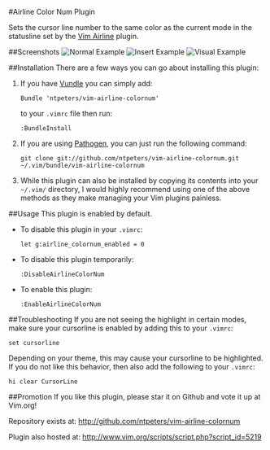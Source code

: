 #Airline Color Num Plugin

Sets the cursor line number to the same color as the current mode in the
statusline set by the [Vim Airline](https://github.com/bling/vim-airline) plugin.

##Screenshots
![Normal Example](http://i.imgur.com/zU0MWWV.png)
![Insert Example](http://i.imgur.com/dxXZVLy.png)
![Visual Example](http://i.imgur.com/JqdpYFB.png)

##Installation
There are a few ways you can go about installing this plugin:

1.  If you have [Vundle](https://github.com/gmarik/Vundle.vim) you can simply add:
    ```
    Bundle 'ntpeters/vim-airline-colornum'
    ```
    to your `.vimrc` file then run:
    ```
    :BundleInstall
    ```
2.  If you are using [Pathogen](https://github.com/tpope/vim-pathogen), you can just run the following command:
    ```
    git clone git://github.com/ntpeters/vim-airline-colornum.git ~/.vim/bundle/vim-airline-colornum
    ```
3.  While this plugin can also be installed by copying its contents into your `~/.vim/` directory, I would highly recommend using one of the above methods as they make managing your Vim plugins painless.

##Usage
This plugin is enabled by default.

*  To disable this plugin in your `.vimrc`:
   ```
   let g:airline_colornum_enabled = 0
   ```

*  To disable this plugin temporarily:
   ```
   :DisableAirlineColorNum
   ```

*  To enable this plugin:
   ```
   :EnableAirlineColorNum
   ```

##Troubleshooting
If you are not seeing the highlight in certain modes, make sure your cursorline
is enabled by adding this to your `.vimrc`:
```
set cursorline
```
Depending on your theme, this may cause your cursorline to be highlighted.
If you do not like this behavior, then also add the following to your `.vimrc`:
```
hi clear CursorLine
```

##Promotion
If you like this plugin, please star it on Github and vote it up at Vim.org!

Repository exists at: http://github.com/ntpeters/vim-airline-colornum

Plugin also hosted at: http://www.vim.org/scripts/script.php?script_id=5219
